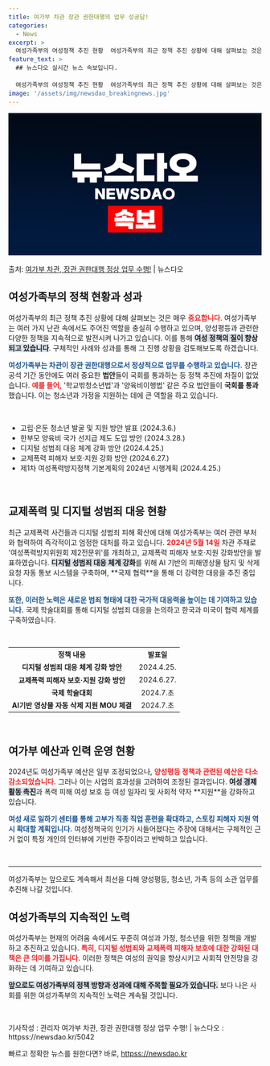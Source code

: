 ```yaml
---
title: 여가부 차관 장관 권한대행의 업무 성공담!
categories:
  - News
excerpt: >
  여성가족부의 여성정책 추진 현황  여성가족부의 최근 정책 추진 상황에 대해 살펴보는 것은 매우 중요합니다. …
feature_text: >
  ## 뉴스다오 실시간 뉴스 속보입니다.

  여성가족부의 여성정책 추진 현황  여성가족부의 최근 정책 추진 상황에 대해 살펴보는 것은 매우 중요합니다. …
image: '/assets/img/newsdao_breakingnews.jpg'
---
```


![뉴스다오 속보](/assets/img/newsdao_breakingnews.jpg)

<p>출처: <a href="httpss://newsdao.kr/5042" rel="dofollow">여가부 차관, 장관 권한대행 정상 업무 수행!</a> | 뉴스다오</p>

<h2 data-ke-size="size26">여성가족부의 정책 현황과 성과</h2>

<p data-ke-size="size16">여성가족부의 최근 정책 추진 상황에 대해 살펴보는 것은 매우 <b><span style="color: #ee2323;">중요합니다</span></b>. 여성가족부는 여러 가지 난관 속에서도 주어진 역할을 충실히 수행하고 있으며, 양성평등과 관련한 다양한 정책을 지속적으로 발전시켜 나가고 있습니다. 이를 통해 <b><span style="background-color: #21538527;">여성 정책의 질이 향상되고 있습니다</span></b>. 구체적인 사례와 성과를 통해 그 진행 상황을 검토해보도록 하겠습니다.</p>

<b><span style="color: #1a5490;">여성가족부는 차관이 장관 권한대행으로서 정상적으로 업무를 수행하고 있습니다.</span></b> 장관 공석 기간 동안에도 여러 중요한 **법안**들이 국회를 통과하는 등 정책 추진에 차질이 없었습니다. <b><span style="color: #ee2323;">예를 들어,</span></b> '학교밖청소년법'과 '양육비이행법' 같은 주요 법안들이 **국회를 통과**했습니다. 이는 청소년과 가정을 지원하는 데에 큰 역할을 하고 있습니다.

<p data-ke-size="size16">&nbsp;</p>

<ul>
    <li>고립·은둔 청소년 발굴 및 지원 방안 발표 (2024.3.6.)</li>
    <li>한부모 양육비 국가 선지급 제도 도입 방안 (2024.3.28.)</li>
    <li>디지털 성범죄 대응 체계 강화 방안 (2024.4.25.)</li>
    <li>교제폭력 피해자 보호·지원 강화 방안 (2024.6.27.)</li>
    <li>제1차 여성폭력방지정책 기본계획의 2024년 시행계획 (2024.4.25.)</li>
</ul>

<p data-ke-size="size16">&nbsp;</p>

<h2 data-ke-size="size26">교제폭력 및 디지털 성범죄 대응 현황</h2>

<p data-ke-size="size16">최근 교제폭력 사건들과 디지털 성범죄 피해 확산에 대해 여성가족부는 여러 관련 부처와 협력하여 즉각적이고 엄정한 대처를 하고 있습니다. <b><span style="color: #ee2323;">2024년 5월 14일</span></b> 차관 주재로 '여성폭력방지위원회 제2전문위'를 개최하고, 교제폭력 피해자 보호·지원 강화방안을 발표하였습니다. <b><span style="background-color: #21538527;">디지털 성범죄 대응 체계 강화</span></b>를 위해 AI 기반의 피해영상물 탐지 및 삭제요청 자동 통보 시스템을 구축하며, **국제 협력**을 통해 더 강력한 대응을 추진 중입니다.</p>

<b><span style="color: #1a5490;">또한, 이러한 노력은 새로운 범죄 형태에 대한 국가적 대응력을 높이는 데 기여하고 있습니다.</span></b> 국제 학술대회를 통해 디지털 성범죄 대응을 논의하고 한국과 미국이 협력 체계를 구축하였습니다. 

<p data-ke-size="size16">&nbsp;</p>

<table>
    <tr>
        <th style="text-align: center;">정책 내용</th>
        <th style="text-align: center;">발표일</th>
    </tr>
    <tr>
        <td style="text-align: center; height: 17px;"><b>디지털 성범죄 대응 체계 강화 방안</b></td>
        <td style="text-align: center; height: 17px;">2024.4.25.</td>
    </tr>
    <tr>
        <td style="text-align: center; height: 17px;"><b>교제폭력 피해자 보호·지원 강화 방안</b></td>
        <td style="text-align: center; height: 17px;">2024.6.27.</td>
    </tr>
    <tr>
        <td style="text-align: center; height: 17px;"><b>국제 학술대회</b></td>
        <td style="text-align: center; height: 17px;">2024.7.초</td>
    </tr>
    <tr>
        <td style="text-align: center; height: 17px;"><b>AI기반 영상물 자동 삭제 지원 MOU 체결</b></td>
        <td style="text-align: center; height: 17px;">2024.7.초</td>
    </tr>
</table>

<p data-ke-size="size16">&nbsp;</p>

<h2 data-ke-size="size26">여가부 예산과 인력 운영 현황</h2>

<p data-ke-size="size16">2024년도 여성가족부 예산은 일부 조정되었으나, <b><span style="color: #ee2323;">양성평등 정책과 관련된 예산은 다소 감소되었습니다.</span></b> 그러나 이는 사업의 효과성을 고려하여 조정된 결과입니다. <b><span style="background-color: #21538527;">여성 경제활동 촉진</span></b>과 폭력 피해 여성 보호 등 여성 일자리 및 사회적 약자 **지원**을 강화하고 있습니다.</p>

<b><span style="color: #1a5490;">여성 새로 일하기 센터를 통해 고부가 직종 직업 훈련을 확대하고, 스토킹 피해자 지원 역시 확대할 계획입니다.</span></b> 여성정책국의 인기가 시들어졌다는 주장에 대해서는 구체적인 근거 없이 특정 개인의 인터뷰에 기반한 주장이라고 반박하고 있습니다. 

<p data-ke-size="size16">&nbsp;</p>

<hr>

<p data-ke-size="size16">여성가족부는 앞으로도 계속해서 최선을 다해 양성평등, 청소년, 가족 등의 소관 업무를 추진해 나갈 것입니다.</p>

<h2 data-ke-size="size26">여성가족부의 지속적인 노력</h2>

<p data-ke-size="size16">여성가족부는 현재의 어려움 속에서도 꾸준히 여성과 가정, 청소년을 위한 정책을 개발하고 추진하고 있습니다. <b><span style="color: #ee2323;">특히, 디지털 성범죄와 교제폭력 피해자 보호에 대한 강화된 대책은 큰 의미를 가집니다.</span></b> 이러한 정책은 여성의 권익을 향상시키고 사회적 안전망을 강화하는 데 기여하고 있습니다.</p>

<b><span style="background-color: #21538527;">앞으로도 여성가족부의 정책 방향과 성과에 대해 주목할 필요가 있습니다.</span></b> 보다 나은 사회를 위한 여성가족부의 지속적인 노력은 계속될 것입니다. 

<p data-ke-size="size16">&nbsp;</p>

기사작성 : 관리자 여가부 차관, 장관 권한대행 정상 업무 수행! | 뉴스다오 : httpss://newsdao.kr/5042 

빠르고 정확한 뉴스를 원한다면? 바로, <a href="httpss://newsdao.kr" rel="dofollow">httpss://newsdao.kr</a>


